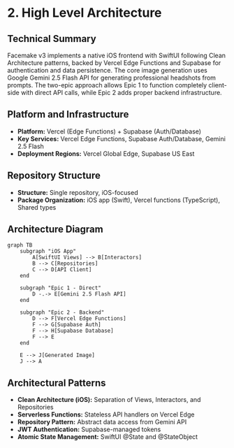 # 2. High Level Architecture

## Technical Summary
Facemake v3 implements a native iOS frontend with SwiftUI following Clean Architecture patterns, backed by Vercel Edge Functions and Supabase for authentication and data persistence. The core image generation uses Google Gemini 2.5 Flash API for generating professional headshots from prompts. The two-epic approach allows Epic 1 to function completely client-side with direct API calls, while Epic 2 adds proper backend infrastructure.

## Platform and Infrastructure
- **Platform:** Vercel (Edge Functions) + Supabase (Auth/Database)
- **Key Services:** Vercel Edge Functions, Supabase Auth/Database, Gemini 2.5 Flash
- **Deployment Regions:** Vercel Global Edge, Supabase US East

## Repository Structure
- **Structure:** Single repository, iOS-focused
- **Package Organization:** iOS app (Swift), Vercel functions (TypeScript), Shared types

## Architecture Diagram
```mermaid
graph TB
    subgraph "iOS App"
        A[SwiftUI Views] --> B[Interactors]
        B --> C[Repositories]
        C --> D[API Client]
    end

    subgraph "Epic 1 - Direct"
        D -.-> E[Gemini 2.5 Flash API]
    end

    subgraph "Epic 2 - Backend"
        D --> F[Vercel Edge Functions]
        F --> G[Supabase Auth]
        F --> H[Supabase Database]
        F --> E
    end

    E --> J[Generated Image]
    J --> A
```

## Architectural Patterns
- **Clean Architecture (iOS):** Separation of Views, Interactors, and Repositories
- **Serverless Functions:** Stateless API handlers on Vercel Edge
- **Repository Pattern:** Abstract data access from Gemini API
- **JWT Authentication:** Supabase-managed tokens
- **Atomic State Management:** SwiftUI @State and @StateObject
